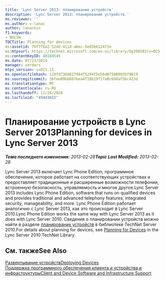 ```yaml
---
title: 'Lync Server 2013: планирование устройств'
description: 'Lync Server 2013: планирование устройств.'
ms.reviewer: ''
ms.author: v-lanac
author: lanachin
f1.keywords:
- NOCSH
TOCTitle: Planning for devices
ms:assetid: 76f7f6a2-52dd-411d-a6ec-5ed5b6124f3e
ms:mtpsurl: https://technet.microsoft.com/en-us/library/Gg398583(v=OCS.15)
ms:contentKeyID: 48184545
ms.date: 07/23/2014
manager: serdars
mtps_version: v=OCS.15
ms.openlocfilehash: 120fd7360027984f5294f5e56d07580992bf9819
ms.sourcegitcommit: 36fee89bb887bea4f18b19f17a8c69daf5bc423d
ms.translationtype: MT
ms.contentlocale: ru-RU
ms.lasthandoff: 11/26/2020
ms.locfileid: "49443015"
---
```

# <a name="planning-for-devices-in-lync-server-2013"></a><span data-ttu-id="cc58d-103">Планирование устройств в Lync Server 2013</span><span class="sxs-lookup"><span data-stu-id="cc58d-103">Planning for devices in Lync Server 2013</span></span>

<div data-xmlns="http://www.w3.org/1999/xhtml">

<div class="topic" data-xmlns="http://www.w3.org/1999/xhtml" data-msxsl="urn:schemas-microsoft-com:xslt" data-cs="https://msdn.microsoft.com/">

<div data-asp="https://msdn2.microsoft.com/asp">



</div>

<div id="mainSection">

<div id="mainBody"><span data-ttu-id="cc58d-104">

<span> </span></span><span class="sxs-lookup"><span data-stu-id="cc58d-104">

<span> </span></span></span>

<span data-ttu-id="cc58d-105">_**Тема последнего изменения:** 2013-02-28_</span><span class="sxs-lookup"><span data-stu-id="cc58d-105">_**Topic Last Modified:** 2013-02-28_</span></span>

<span data-ttu-id="cc58d-106">Lync Server 2013 включает Lync Phone Edition, программное обеспечение, которое работает на соответствующих устройствах и предоставляет традиционные и расширенные возможности телефонии, встроенную безопасность, управляемость и многое другое.</span><span class="sxs-lookup"><span data-stu-id="cc58d-106">Lync Server 2013 includes Lync Phone Edition, software that runs on qualified devices and provides traditional and advanced telephony features, integrated security, manageability, and more.</span></span> <span data-ttu-id="cc58d-107">Lync Phone Edition работает аналогично с Lync Server 2013, как это происходит в Lync Server 2010.</span><span class="sxs-lookup"><span data-stu-id="cc58d-107">Lync Phone Edition works the same way with Lync Server 2013 as it does with Lync Server 2010.</span></span> <span data-ttu-id="cc58d-108">Сведения о планировании устройств можно найти в разделе [планирование устройств](https://go.microsoft.com/fwlink/p/?linkid=285880) в библиотеке TechNet Server 2010.</span><span class="sxs-lookup"><span data-stu-id="cc58d-108">For details about planning for devices, see [Planning for Devices](https://go.microsoft.com/fwlink/p/?linkid=285880) in the Lync Server 2010 TechNet Library.</span></span>

<div>

## <a name="see-also"></a><span data-ttu-id="cc58d-109">См. также</span><span class="sxs-lookup"><span data-stu-id="cc58d-109">See Also</span></span>


[<span data-ttu-id="cc58d-110">Развертывание устройств</span><span class="sxs-lookup"><span data-stu-id="cc58d-110">Deploying Devices</span></span>](https://go.microsoft.com/fwlink/p/?linkid=285881)  
[<span data-ttu-id="cc58d-111">Поддержка программного обеспечения клиента и устройства и инфраструктуры</span><span class="sxs-lookup"><span data-stu-id="cc58d-111">Client and Device Software and Infrastructure Support</span></span>](https://go.microsoft.com/fwlink/p/?linkid=285882)  
  

<span data-ttu-id="cc58d-112"></div>

</div>

<span> </span>

</div>

</div>

</span><span class="sxs-lookup"><span data-stu-id="cc58d-112"></div>

</div>

<span> </span>

</div>

</div>

</span></span></div>

